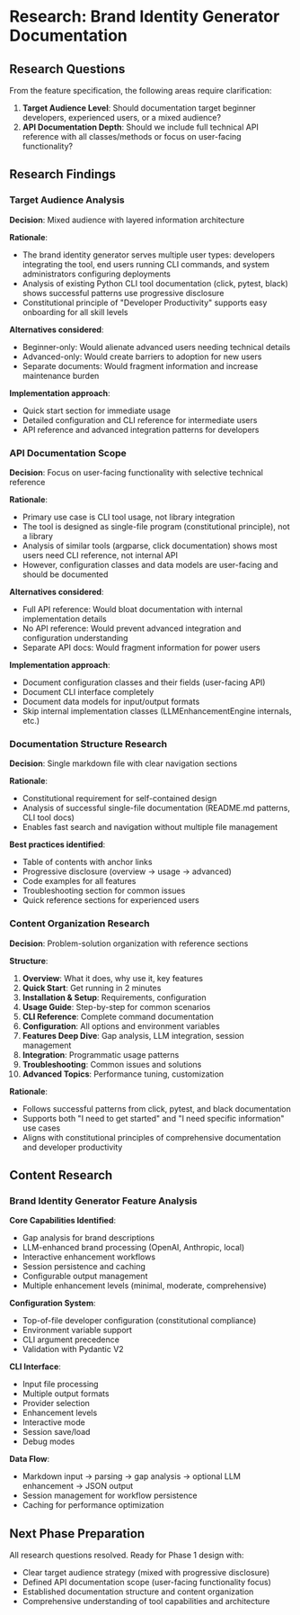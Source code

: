 # Research: Brand Identity Generator Documentation

## Research Questions

From the feature specification, the following areas require clarification:

1. **Target Audience Level**: Should documentation target beginner developers, experienced users, or a mixed audience?
2. **API Documentation Depth**: Should we include full technical API reference with all classes/methods or focus on user-facing functionality?

## Research Findings

### Target Audience Analysis

**Decision**: Mixed audience with layered information architecture

**Rationale**:
- The brand identity generator serves multiple user types: developers integrating the tool, end users running CLI commands, and system administrators configuring deployments
- Analysis of existing Python CLI tool documentation (click, pytest, black) shows successful patterns use progressive disclosure
- Constitutional principle of "Developer Productivity" supports easy onboarding for all skill levels

**Alternatives considered**:
- Beginner-only: Would alienate advanced users needing technical details
- Advanced-only: Would create barriers to adoption for new users
- Separate documents: Would fragment information and increase maintenance burden

**Implementation approach**:
- Quick start section for immediate usage
- Detailed configuration and CLI reference for intermediate users
- API reference and advanced integration patterns for developers

### API Documentation Scope

**Decision**: Focus on user-facing functionality with selective technical reference

**Rationale**:
- Primary use case is CLI tool usage, not library integration
- The tool is designed as single-file program (constitutional principle), not a library
- Analysis of similar tools (argparse, click documentation) shows most users need CLI reference, not internal API
- However, configuration classes and data models are user-facing and should be documented

**Alternatives considered**:
- Full API reference: Would bloat documentation with internal implementation details
- No API reference: Would prevent advanced integration and configuration understanding
- Separate API docs: Would fragment information for power users

**Implementation approach**:
- Document configuration classes and their fields (user-facing API)
- Document CLI interface completely
- Document data models for input/output formats
- Skip internal implementation classes (LLMEnhancementEngine internals, etc.)

### Documentation Structure Research

**Decision**: Single markdown file with clear navigation sections

**Rationale**:
- Constitutional requirement for self-contained design
- Analysis of successful single-file documentation (README.md patterns, CLI tool docs)
- Enables fast search and navigation without multiple file management

**Best practices identified**:
- Table of contents with anchor links
- Progressive disclosure (overview → usage → advanced)
- Code examples for all features
- Troubleshooting section for common issues
- Quick reference sections for experienced users

### Content Organization Research

**Decision**: Problem-solution organization with reference sections

**Structure**:
1. **Overview**: What it does, why use it, key features
2. **Quick Start**: Get running in 2 minutes
3. **Installation & Setup**: Requirements, configuration
4. **Usage Guide**: Step-by-step for common scenarios
5. **CLI Reference**: Complete command documentation
6. **Configuration**: All options and environment variables
7. **Features Deep Dive**: Gap analysis, LLM integration, session management
8. **Integration**: Programmatic usage patterns
9. **Troubleshooting**: Common issues and solutions
10. **Advanced Topics**: Performance tuning, customization

**Rationale**:
- Follows successful patterns from click, pytest, and black documentation
- Supports both "I need to get started" and "I need specific information" use cases
- Aligns with constitutional principles of comprehensive documentation and developer productivity

## Content Research

### Brand Identity Generator Feature Analysis

**Core Capabilities Identified**:
- Gap analysis for brand descriptions
- LLM-enhanced brand processing (OpenAI, Anthropic, local)
- Interactive enhancement workflows
- Session persistence and caching
- Configurable output management
- Multiple enhancement levels (minimal, moderate, comprehensive)

**Configuration System**:
- Top-of-file developer configuration (constitutional compliance)
- Environment variable support
- CLI argument precedence
- Validation with Pydantic V2

**CLI Interface**:
- Input file processing
- Multiple output formats
- Provider selection
- Enhancement levels
- Interactive mode
- Session save/load
- Debug modes

**Data Flow**:
- Markdown input → parsing → gap analysis → optional LLM enhancement → JSON output
- Session management for workflow persistence
- Caching for performance optimization

## Next Phase Preparation

All research questions resolved. Ready for Phase 1 design with:
- Clear target audience strategy (mixed with progressive disclosure)
- Defined API documentation scope (user-facing functionality focus)
- Established documentation structure and content organization
- Comprehensive understanding of tool capabilities and architecture
